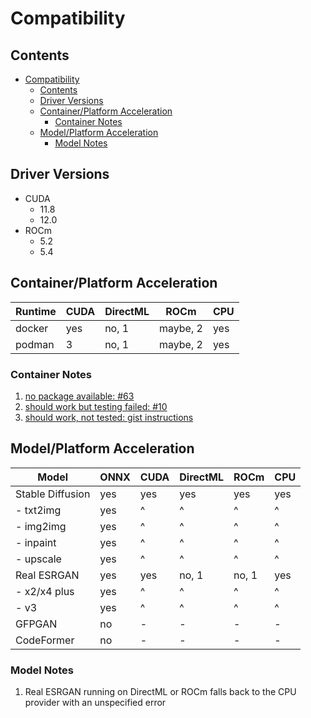 # Compatibility

## Contents

- [Compatibility](#compatibility)
  - [Contents](#contents)
  - [Driver Versions](#driver-versions)
  - [Container/Platform Acceleration](#containerplatform-acceleration)
    - [Container Notes](#container-notes)
  - [Model/Platform Acceleration](#modelplatform-acceleration)
    - [Model Notes](#model-notes)

## Driver Versions

- CUDA
  - 11.8
  - 12.0
- ROCm
  - 5.2
  - 5.4

## Container/Platform Acceleration

| Runtime | CUDA | DirectML | ROCm     | CPU |
| ------- | ---- | -------- | -------- | --- |
| docker  | yes  | no, 1    | maybe, 2 | yes |
| podman  | 3    | no, 1    | maybe, 2 | yes |

### Container Notes

1. [no package available: #63](https://github.com/ssube/onnx-web/issues/63)
2. [should work but testing failed: #10](https://github.com/ssube/onnx-web/issues/10)
3. [should work, not tested: gist instructions](https://gist.github.com/bernardomig/315534407585d5912f5616c35c7fe374)

## Model/Platform Acceleration

| Model            | ONNX | CUDA | DirectML | ROCm  | CPU |
| ---------------- | ---- | ---- | -------- | ----- | --- |
| Stable Diffusion | yes  | yes  | yes      | yes   | yes |
| - txt2img        | yes  | ^    | ^        | ^     | ^   |
| - img2img        | yes  | ^    | ^        | ^     | ^   |
| - inpaint        | yes  | ^    | ^        | ^     | ^   |
| - upscale        | yes  | ^    | ^        | ^     | ^   |
| Real ESRGAN      | yes  | yes  | no, 1    | no, 1 | yes |
| - x2/x4 plus     | yes  | ^    | ^        | ^     | ^   |
| - v3             | yes  | ^    | ^        | ^     | ^   |
| GFPGAN           | no   | -    | -        | -     | -   |
| CodeFormer       | no   | -    | -        | -     | -   |

### Model Notes

1. Real ESRGAN running on DirectML or ROCm falls back to the CPU provider with an unspecified error
